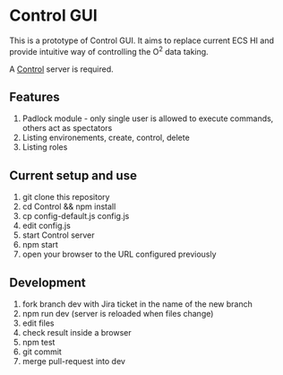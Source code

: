 # Control GUI

This is a prototype of Control GUI. It aims to replace current ECS HI and provide intuitive way of controlling the O<sup>2</sup> data taking.

A [Control](https://github.com/AliceO2Group/Control) server is required.

## Features
1. Padlock module - only single user is allowed to execute commands, others act as spectators
1. Listing environements, create, control, delete
1. Listing roles

## Current setup and use
1. git clone this repository
1. cd Control && npm install
1. cp config-default.js config.js
1. edit config.js
1. start Control server
1. npm start
1. open your browser to the URL configured previously

## Development
1. fork branch dev with Jira ticket in the name of the new branch
1. npm run dev (server is reloaded when files change)
1. edit files
1. check result inside a browser
1. npm test
1. git commit
1. merge pull-request into dev
